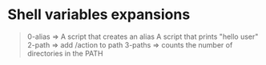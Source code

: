 # Shell variables expansions
> 0-alias => A script that creates an alias
> A script that prints "hello user"
> 2-path => add /action to path
> 3-paths => counts the number of directories in the PATH
